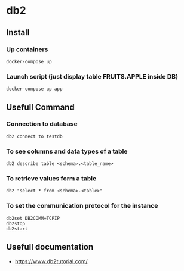 # db2

## Install

### Up containers

    docker-compose up
    
### Launch script (just display table __FRUITS.APPLE__ inside DB)

    docker-compose up app   


## Usefull Command


### Connection to database

    db2 connect to testdb

### To see columns and data types of a table

    db2 describe table <schema>.<table_name>

### To retrieve values form a table

    db2 "select * from <schema>.<table>"

### To set the communication protocol for the instance

    db2set DB2COMM=TCPIP
    db2stop
    db2start

## Usefull documentation

- https://www.db2tutorial.com/
